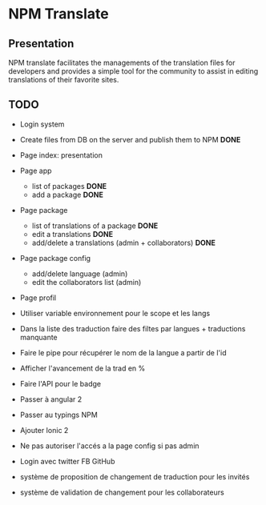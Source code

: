 # NPM Translate

## Presentation

NPM translate facilitates the managements of the translation files for developers and provides a simple tool for the community to assist in editing translations of their favorite sites.

## TODO

- Login system
- Create files from DB on the server and publish them to NPM **DONE**
- Page index: presentation
- Page app
  - list of packages **DONE**
  - add a package **DONE**
- Page package
  - list of translations of a package **DONE**
  - edit a translations **DONE**
  - add/delete a translations (admin + collaborators) **DONE**
- Page package config
  - add/delete language (admin)
  - edit the collaborators list (admin)
- Page profil


- Utiliser variable environnement pour le scope et les langs
- Dans la liste des traduction faire des filtes par langues + traductions manquante
- Faire le pipe pour récupérer le nom de la langue a partir de l'id
- Afficher l'avancement de la trad en %
- Faire l'API pour le badge
- Passer à angular 2
- Passer au typings NPM
- Ajouter Ionic 2
- Ne pas autoriser l'accés a la page config si pas admin
- Login avec twitter FB GitHub
- système de proposition de changement de traduction pour les invités
- système de validation de changement pour les collaborateurs
